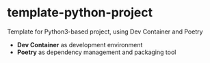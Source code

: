 # template-python-project
Template for Python3-based project, using Dev Container and Poetry

- **Dev Container** as development environment
- **Poetry** as dependency management and packaging tool
